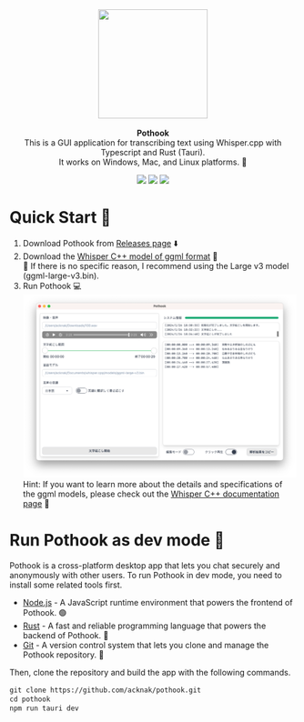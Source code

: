 <div align="center">

<image src="https://raw.githubusercontent.com/acknak/pothook/main/src-tauri/icons/pothook_circle.png" height=192 width=192>

**Pothook**  
This is a GUI application for transcribing text using Whisper.cpp with Typescript and Rust (Tauri).  
It works on Windows, Mac, and Linux platforms. 🚀

[![][release]][release-url] [![][build]][build-url] [![][license]][license-url]

</div>

# Quick Start :rocket:

1. Download Pothook from [Releases page](https://github.com/acknak/pothook/releases/) :arrow_down:
2. Download the [Whisper C++ model of ggml format](https://huggingface.co/ggerganov/whisper.cpp/tree/main) :file_folder:  
   :memo: If there is no specific reason, I recommend using the Large v3 model (ggml-large-v3.bin).
3. Run Pothook :computer:  
   ![Pothook GUI Image](https://raw.githubusercontent.com/acknak/pothook/main/Pothook.png)
Hint: If you want to learn more about the details and specifications of the ggml models, please check out the [Whisper C++ documentation page](https://github.com/ggerganov/whisper.cpp/tree/master/models#whisper-model-files-in-custom-ggml-format) :book:

# Run Pothook as dev mode :wrench:

Pothook is a cross-platform desktop app that lets you chat securely and anonymously with other users. To run Pothook in dev mode, you need to install some related tools first.

- [Node.js](https://nodejs.org/) - A JavaScript runtime environment that powers the frontend of Pothook. 🟢
- [Rust](https://www.rust-lang.org/) - A fast and reliable programming language that powers the backend of Pothook. 🦀
- [Git](https://git-scm.com) - A version control system that lets you clone and manage the Pothook repository. 🐙

Then, clone the repository and build the app with the following commands.

```
git clone https://github.com/acknak/pothook.git
cd pothook
npm run tauri dev
```

[release]: https://badgen.net/github/release/acknak/pothook
[release-url]: https://github.com/acknak/pothook/releases
[build]: https://badgen.net/github/checks/acknak/pothook?label=build
[build-url]: https://github.com/acknak/pothook/actions
[license]: https://badgen.net/github/license/acknak/pothook
[license-url]: https://github.com/acknak/pothook/blob/main/LICENSE
